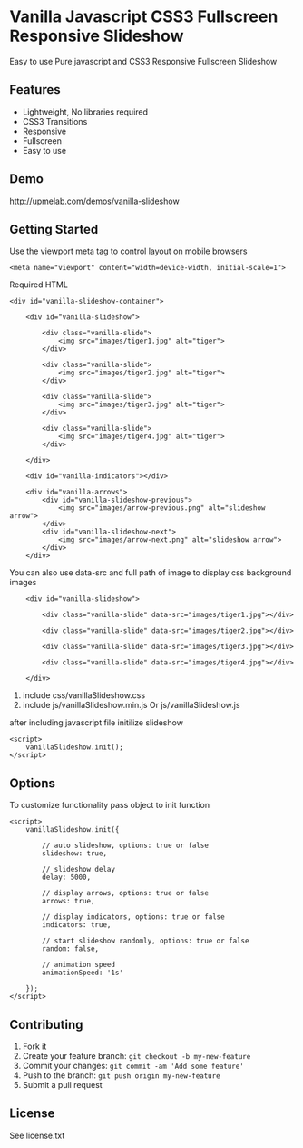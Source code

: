 # Vanilla Javascript CSS3 Fullscreen Responsive Slideshow

Easy to use Pure javascript and CSS3 Responsive Fullscreen Slideshow

## Features

- Lightweight, No libraries required
- CSS3 Transitions
- Responsive
- Fullscreen 
- Easy to use

## Demo

http://upmelab.com/demos/vanilla-slideshow

## Getting Started

Use the viewport meta tag to control layout on mobile browsers

````
<meta name="viewport" content="width=device-width, initial-scale=1">
````
Required HTML

````
<div id="vanilla-slideshow-container">

	<div id="vanilla-slideshow">
		
		<div class="vanilla-slide">
			<img src="images/tiger1.jpg" alt="tiger">
		</div>

		<div class="vanilla-slide">
			<img src="images/tiger2.jpg" alt="tiger">
		</div>
		
		<div class="vanilla-slide">
			<img src="images/tiger3.jpg" alt="tiger">
		</div>
		
		<div class="vanilla-slide">
			<img src="images/tiger4.jpg" alt="tiger">
		</div>

	</div>

	<div id="vanilla-indicators"></div>

	<div id="vanilla-arrows">
		<div id="vanilla-slideshow-previous">
			<img src="images/arrow-previous.png" alt="slideshow arrow">
		</div>
		<div id="vanilla-slideshow-next">
			<img src="images/arrow-next.png" alt="slideshow arrow">
		</div>
	</div>
````
You can also use data-src and full path of image to display css background images

````
	<div id="vanilla-slideshow">
		
		<div class="vanilla-slide" data-src="images/tiger1.jpg"></div>

		<div class="vanilla-slide" data-src="images/tiger2.jpg"></div>
		
		<div class="vanilla-slide" data-src="images/tiger3.jpg"></div>
		
		<div class="vanilla-slide" data-src="images/tiger4.jpg"></div>

	</div>
````

1) include css/vanillaSlideshow.css
2) include js/vanillaSlideshow.min.js Or js/vanillaSlideshow.js

after including javascript file initilize slideshow

````
<script>
	vanillaSlideshow.init();
</script>
````

## Options

To customize functionality pass object to init function

````
<script>
	vanillaSlideshow.init({
		
		// auto slideshow, options: true or false
		slideshow: true,
		
		// slideshow delay
		delay: 5000,
		
		// display arrows, options: true or false
		arrows: true,
		
		// display indicators, options: true or false
		indicators: true,
	
		// start slideshow randomly, options: true or false
		random: false,
	
		// animation speed
		animationSpeed: '1s'

	});
</script>
````

## Contributing

1. Fork it
2. Create your feature branch: `git checkout -b my-new-feature`
3. Commit your changes: `git commit -am 'Add some feature'`
4. Push to the branch: `git push origin my-new-feature`
5. Submit a pull request

## License

See license.txt


